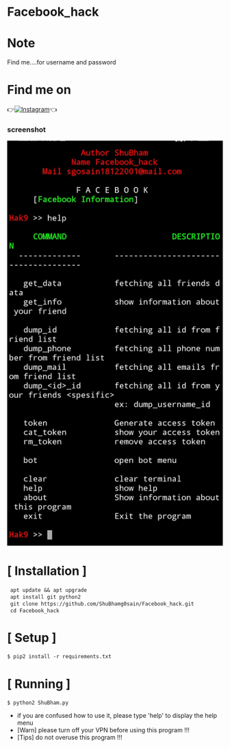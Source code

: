 # Facebook_hack

# Note
Find me....for username and password

# Find me on 
👉[![Instagram](https://img.shields.io/badge/INSTAGRAM-FOLLOW-red?style=for-the-badge&logo=instagram)](https://www.instagram.com/shubham_g0sain/)👈



### screenshot
![ ](https://raw.githubusercontent.com/ShuBhamg0sain/Facebook_hack/master/Screenshot/IMG_20200925_195618.jpg)

# [ Installation ]
```
 apt update && apt upgrade
 apt install git python2
 git clone https://github.com/ShuBhamg0sain/Facebook_hack.git
 cd Facebook_hack
```

# [ Setup ]
```
$ pip2 install -r requirements.txt
```
# [ Running ]
```
$ python2 ShuBham.py
```


* if you are confused how to use it, please type 'help' to display the help menu
* [Warn] please turn off your VPN before using this program !!!
* [Tips] do not overuse this program !!!

![]()
